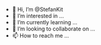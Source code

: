 - 👋 Hi, I’m @StefanKit
- 👀 I’m interested in ...
- 🌱 I’m currently learning ...
- 💞️ I’m looking to collaborate on ...
- 📫 How to reach me ...

<!---
StefanKit/StefanKit is a ✨ special ✨ repository because its `README.md` (this file) appears on your GitHub profile.
You can click the Preview link to take a look at your changes.
--->

